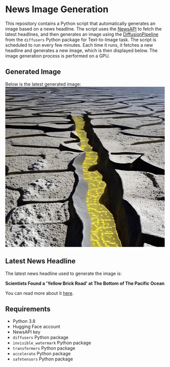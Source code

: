 # News Image Generation
This repository contains a Python script that automatically generates an image based on a news headline. The script uses the [NewsAPI](https://newsapi.org/) to fetch the latest headlines, and then generates an image using the [DiffusionPipeline](https://github.com/huggingface/diffusers) from the `diffusers` Python package for Text-to-Image task.
The script is scheduled to run every few minutes. Each time it runs, it fetches a new headline and generates a new image, which is then displayed below. The image generation process is performed on a GPU.

## Generated Image
Below is the latest generated image:
![Generated Image](image.png)

## Latest News Headline
The latest news headline used to generate the image is:

**Scientists Found a 'Yellow Brick Road' at The Bottom of The Pacific Ocean**

You can read more about it [here](https://news.google.com/rss/articles/CBMiogFBVV95cUxQZTlueTR5ckROVUEyNVNOaUVOYmh0b2RLYXlhYlJucjNjQzMteTdGVFB3TGd3S2FfLVNhMmNjamxYakhqckYyYU9pY1VWdEJKMTZUdExEWDlXdjJ2OEpTLUcybXJwLXZvYUlPU3ZFYTlDeEt0UTBubGR5NG5IZmc1S2Z3Q1IzS2tLQk5UTEhnakYwTklza0k5ZkRka0lDZ0lJdXc?oc=5).

## Requirements
- Python 3.8
- Hugging Face account
- NewsAPI key
- `diffusers` Python package
- `invisible_watermark` Python package
- `transformers` Python package
- `accelerate` Python package
- `safetensors` Python package
